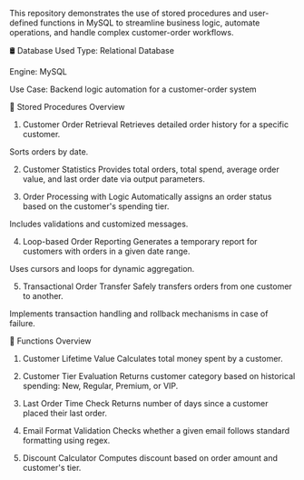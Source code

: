 This repository demonstrates the use of stored procedures and user-defined functions in MySQL to streamline business logic, automate operations, and handle complex customer-order workflows.

🛢️ Database Used
Type: Relational Database

Engine: MySQL

Use Case: Backend logic automation for a customer-order system

🔁 Stored Procedures Overview
1. Customer Order Retrieval
Retrieves detailed order history for a specific customer.

Sorts orders by date.

2. Customer Statistics
Provides total orders, total spend, average order value, and last order date via output parameters.

3. Order Processing with Logic
Automatically assigns an order status based on the customer's spending tier.

Includes validations and customized messages.

4. Loop-based Order Reporting
Generates a temporary report for customers with orders in a given date range.

Uses cursors and loops for dynamic aggregation.

5. Transactional Order Transfer
Safely transfers orders from one customer to another.

Implements transaction handling and rollback mechanisms in case of failure.

🧠 Functions Overview
1. Customer Lifetime Value
Calculates total money spent by a customer.

2. Customer Tier Evaluation
Returns customer category based on historical spending: New, Regular, Premium, or VIP.

3. Last Order Time Check
Returns number of days since a customer placed their last order.

4. Email Format Validation
Checks whether a given email follows standard formatting using regex.

5. Discount Calculator
Computes discount based on order amount and customer's tier.

